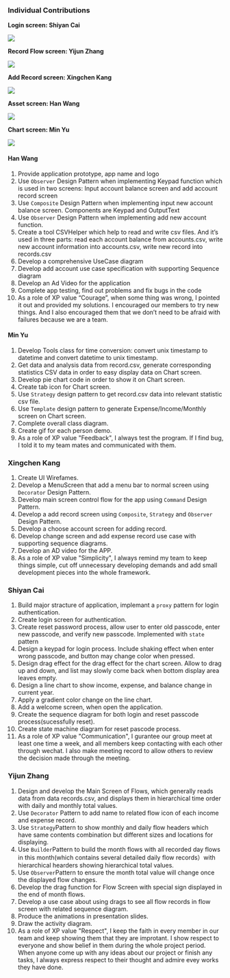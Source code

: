 ### Individual Contributions

**Login screen: Shiyan Cai**

![](https://github.com/nguyensjsu/sp19-202-rocket-202/tree/master/gif/login.gif)

**Record Flow screen: Yijun Zhang**

![](https://github.com/nguyensjsu/sp19-202-rocket-202/tree/master/gif/flow.gif)

**Add Record screen: Xingchen Kang**

![](https://github.com/nguyensjsu/sp19-202-rocket-202/tree/master/gif/addrecord.gif)

**Asset screen: Han Wang**

![](https://github.com/nguyensjsu/sp19-202-rocket-202/tree/master/gif/asset.gif)

**Chart screen: Min Yu**

![](https://github.com/nguyensjsu/sp19-202-rocket-202/tree/master/gif/chart.gif)

#### Han Wang

1. Provide application prototype, app name and logo
2. Use ```Observer``` Design Pattern when implementing Keypad function which is used in two screens: Input account balance screen and add account record screen
3. Use ```Composite``` Design Pattern when implementing input new account balance screen. Components are Keypad and OutputText
4. Use ```Observer``` Design Pattern when implementing add new account function.
5. Create a tool CSVHelper which help to read and write csv files. And it’s used in three parts: read each account balance from accounts.csv, write new account information into accounts.csv, write new record into records.csv
6. Develop a comprehensive UseCase diagram
7. Develop add account use case specification with supporting Sequence diagram
8. Develop an Ad Video for the application
9. Complete app testing, find out problems and fix bugs in the code
10. As a role of XP value “Courage”, when some thing was wrong, I pointed it out and provided my solutions. I encouraged our members to try new things. And I also encouraged them that we don’t need to be afraid with failures because we are a team.

#### Min Yu

1. Develop Tools class for time conversion: convert unix timestamp to datetime and convert datetime to unix timestamp.
2. Get data and analysis data from record.csv, generate corresponding statistics CSV data in order to easy display data on Chart screen.
3. Develop pie chart code in order to show it on Chart screen.
4. Create tab icon for Chart screen.
5. Use ```Strategy``` design pattern to get record.csv data into relevant statistic csv file.
6. Use ```Template``` design pattern to generate Expense/Income/Monthly screen on Chart screen.
7. Complete overall class diagram.
8. Create gif for each person demo.
9. As a role of XP value "Feedback", I always test the program. If I find bug, I told it to my team mates and communicated with them.


### Xingchen Kang
1. Create UI Wirefames.
2. Develop a MenuScreen that add a menu bar to normal screen using ```Decorator``` Design Pattern.
3. Develop main screen control flow for the app using ```Command``` Design Pattern.
4. Develop a add record screen using ```Composite```, ```Strategy``` and ```Observer``` Design Pattern.
5. Develop a choose account screen for adding record.
6. Develop change screen and add expense record use case with supporting sequence diagrams.
7. Develop an AD video for the APP.
8. As a role of XP value "Simplicity", I always remind my team to keep things simple, cut off unnecessary developing demands and add small development pieces into the whole framework.

### Shiyan Cai

1. Build major stracture of application, implemant a ```proxy``` pattern for login authentication.
2. Create login screen for authentication.
3. Create reset password process, allow user to enter old passcode, enter new passcode, and verify new passcode. Implemented with ```state``` pattern
3. Design a keypad for login process. Include shaking effect when enter wrong passcode, and button may change color when pressed.
4. Design drag effect for the drag effect for the chart screen. Allow to drag up and down, and list may slowly come back when bottom display area leaves empty.
5. Design a line chart to show income, expense, and balance change in current year.
6. Apply a gradient color change on the line chart.
7. Add a welcome screen, when open the application.
8. Create the sequence diagram for both login and reset passcode process(sucessfully reset).
9. Create state machine diagram for reset pascode process.
10. As a role of XP value "Communication", I gurantee our group meet at least one time a week, and all members keep contacting with each other through wechat. I also make meeting record to allow others to review the decision made through the meeting.

### Yijun Zhang

1. Design and develop the Main Screen of Flows, which generally reads data from data records.csv, and displays them in hierarchical time order with daily and monthly total values.
2. Use ```Decorator``` Pattern to add name to related flow icon of each income and expense record.
3. Use ```Strategy```Pattern to show monthly and daily flow headers which have same contents combination but different sizes and locations for displaying.
4. Use ```Builder```Pattern to build the month flows with all recorded day flows in this month(which contains several detailed daily flow records）with hierarchical hearders showing hierarchical total values.
5. Use ```Observer```Pattern to ensure the month total value will change once the displayed flow changes.
6. Develop the drag function for Flow Screen with special sign displayed in the end of month flows.
7. Develop a use case about using drags to see all flow records in flow screen with related sequence diagram.
8. Produce the animations in presentation slides.
9. Draw the activity diagram.
10. As a role of XP value "Respect", I keep the faith in every member in our team and keep showing them that they are improtant. I show respect to everyone and show belief in them during the whole project period. When anyone come up with any ideas about our project or finish any tasks, I always express respect to their thought and admire evey works they have done.
